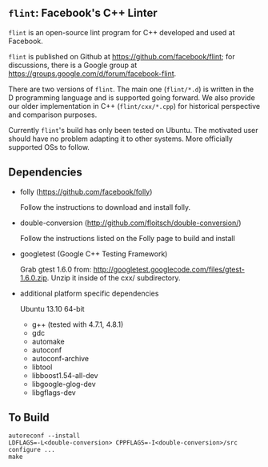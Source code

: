 `flint`: Facebook's C++ Linter
-----------------------------

`flint` is an open-source lint program for C++ developed and used at Facebook.

`flint` is published on Github at https://github.com/facebook/flint; for
discussions, there is a Google group at https://groups.google.com/d/forum/facebook-flint.

There are two versions of `flint`. The main one (`flint/*.d`) is written in the D programming language and is supported going forward. We also provide our older implementation in C++ (`flint/cxx/*.cpp`) for historical perspective and comparison purposes.

Currently `flint`'s build has only been tested on Ubuntu. The motivated user should have no problem adapting it to other systems. More officially supported OSs to follow.

Dependencies
------------

- folly (https://github.com/facebook/folly)

    Follow the instructions to download and install folly.

- double-conversion (http://github.com/floitsch/double-conversion/)
    
    Follow the instructions listed on the Folly page to build and install

- googletest (Google C++ Testing Framework)

    Grab gtest 1.6.0 from: http://googletest.googlecode.com/files/gtest-1.6.0.zip. Unzip it inside of the cxx/ subdirectory.

- additional platform specific dependencies

    Ubuntu 13.10 64-bit
    - g++ (tested with 4.7.1, 4.8.1)
    - gdc
    - automake
    - autoconf
    - autoconf-archive
    - libtool
    - libboost1.54-all-dev
    - libgoogle-glog-dev
    - libgflags-dev

To Build
--------

    autoreconf --install
    LDFLAGS=-L<double-conversion> CPPFLAGS=-I<double-conversion>/src configure ...
    make
